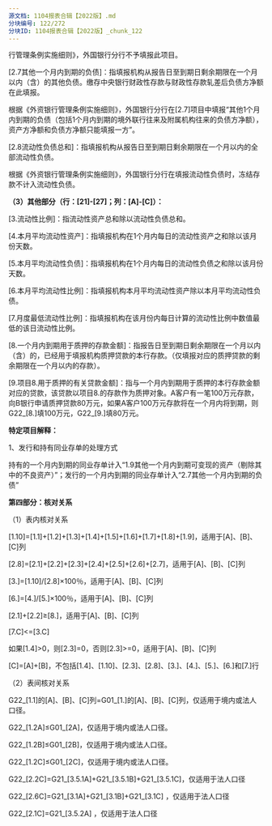 ```yaml
---
源文档: 1104报表合辑【2022版】.md
分块编号: 122/272
分块ID: 1104报表合辑【2022版】_chunk_122
---
```


行管理条例实施细则》，外国银行分行不予填报此项目。

[2.7其他一个月内到期的负债]：指填报机构从报告日至到期日剩余期限在一个月以内（含）的其他负债。缴存中央银行财政性存款与财政性存款轧差后负债方净额在此填报。

根据《外资银行管理条例实施细则》，外国银行分行在[2.7]项目中填报“其他1个月内到期的负债（包括1个月内到期的境外联行往来及附属机构往来的负债方净额），资产方净额和负债方净额只能填报一方”。

[2.8流动性负债总和]：指填报机构从报告日至到期日剩余期限在一个月以内的全部流动性负债。

根据《外资银行管理条例实施细则》，外国银行分行在填报流动性负债时，冻结存款不计入流动性负债。

**（3）其他部分（行：[21]-[27]；列：[A]-[C]）：**

[3.流动性比例]：指流动性资产总和除以流动性负债总和。

[4.本月平均流动性资产]：指填报机构在1个月内每日的流动性资产之和除以该月份天数。

[5.本月平均流动性负债]：指填报机构在1个月内每日的流动性负债之和除以该月份天数。

[6.本月平均流动性比例]：指填报机构本月平均流动性资产除以本月平均流动性负债。

[7.月度最低流动性比例]：指填报机构在该月份内每日计算的流动性比例中数值最低的该日流动性比例。

[8.一个月内到期用于质押的存款金额]：指报告日至到期日剩余期限在一个月以内（含）的，已经用于填报机构质押贷款的本行存款。（仅填报对应的质押贷款的剩余期限在一个月以内的存款）。

[9.项目8.用于质押的有关贷款金额]：指与一个月内到期用于质押的本行存款金额对应的贷款，该贷款以项目8.的存款作为质押对象。A客户有一笔100万元存款，向B银行申请质押贷款80万元，如果A客户100万元存款将在一个月内将到期，则G22\_[8.]填100万元，G22\_[9.]填80万元。

**特定项目解释：**

1、发行和持有同业存单的处理方式

持有的一个月内到期的同业存单计入“1.9其他一个月内到期可变现的资产（剔除其中的不良资产）”；发行的一个月内到期的同业存单计入“2.7其他一个月内到期的负债”

**第四部分：核对关系**

（1）表内核对关系

[1.10]=[1.1]+[1.2]+[1.3]+[1.4]+[1.5]+[1.6]+[1.7]+[1.8]+[1.9]，适用于[A]、[B]、[C]列

[2.8]=[2.1]+[2.2]+[2.3]+[2.4]+[2.5]+[2.6]+[2.7]，适用于[A]、[B]、[C]列

[3.]=[1.10]/[2.8]×100％，适用于[A]、[B]、[C]列

[6.]=[4.]/[5.]×100％，适用于[A]、[B]、[C]列

[2.1]+[2.2]≥[8.]，适用于[A]、[B]、[C]列

[7.C]<=[3.C]

如果[1.4]>0，则[2.3]=0，否则[2.3]>=0，适用于[A]、[B]、[C]列

[C]=[A]+[B]，不包括[1.4]、[1.10]、[2.3]、[2.8]、[3.]、[4.]、[5.]、[6.]和[7.]行

（2）表间核对关系

G22\_[1.1]的[A]、[B]、[C]列=G01\_[1.]的[A]、[B]、[C]列，仅适用于境内或法人口径。

G22\_[1.2A]≤G01\_[2A]，仅适用于境内或法人口径。

G22\_[1.2B]≤G01\_[2B]，仅适用于境内或法人口径。

G22\_[1.2C]≤G01\_[2C]，仅适用于境内或法人口径。

G22\_[2.2C]=G21\_[3.5.1A]+G21\_[3.5.1B]+G21\_[3.5.1C]，仅适用于法人口径

G22\_[2.6C]=G21\_[3.1A]+G21\_[3.1B]+G21\_[3.1C] ，仅适用于法人口径

G22\_[2.1C]=G21\_[3.5.2A] ，仅适用于法人口径

